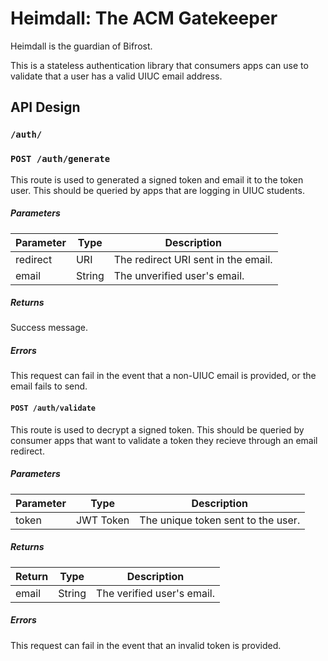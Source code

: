 # Heimdall: The ACM Gatekeeper
Heimdall is the guardian of Bifrost. 

This is a stateless authentication library that consumers apps can use to validate that a user has a valid UIUC email address. 

## API Design

### `/auth/`
### `POST /auth/generate`
This route is used to generated a signed token and email it to the token user. This should be queried by apps that are logging in UIUC students. 

##### Parameters

| Parameter | Type      | Description                         |
| --------- | --------- | ----------------------------------- |
| redirect  | URI       | The redirect URI sent in the email. |
| email     | String    | The unverified user's email.        |

##### Returns
Success message. 

##### Errors

This request can fail in the event that a non-UIUC email is provided, or the email fails to send. 


#### `POST /auth/validate`
This route is used to decrypt a signed token. This should be queried by consumer apps that want to validate a token they recieve through an email redirect. 

##### Parameters

| Parameter | Type      | Description                        |
| --------- | --------- | ---------------------------------- |
| token     | JWT Token | The unique token sent to the user. |

##### Returns

| Return | Type      | Description                        |
| ------ | --------- | ---------------------------------- |
| email  | String    | The verified user's email.         |

##### Errors

This request can fail in the event that an invalid token is provided. 